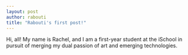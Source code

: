 ```yaml
---
layout: post
author: rabouti
title: "Rabouti's first post!"
---
```


Hi, all! 
My name is Rachel, and I am a first-year student at the iSchool in pursuit of merging my dual passion of art and emerging technologies.
